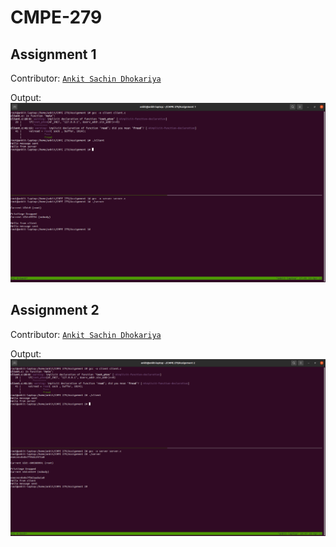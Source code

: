 # CMPE-279

## Assignment 1

Contributor: [`Ankit Sachin Dhokariya`](https://github.com/ankit-dhokariya/CMPE-279/tree/main/Assignment%201)

Output:
<img src="https://github.com/ankit-dhokariya/CMPE-279/blob/main/Assignment%201/Output.png">

## Assignment 2

Contributor: [`Ankit Sachin Dhokariya`](https://github.com/ankit-dhokariya/CMPE-279/tree/main/Assignment%202)

Output:
<img src="https://github.com/ankit-dhokariya/CMPE-279/blob/main/Assignment%202/Output.png">
